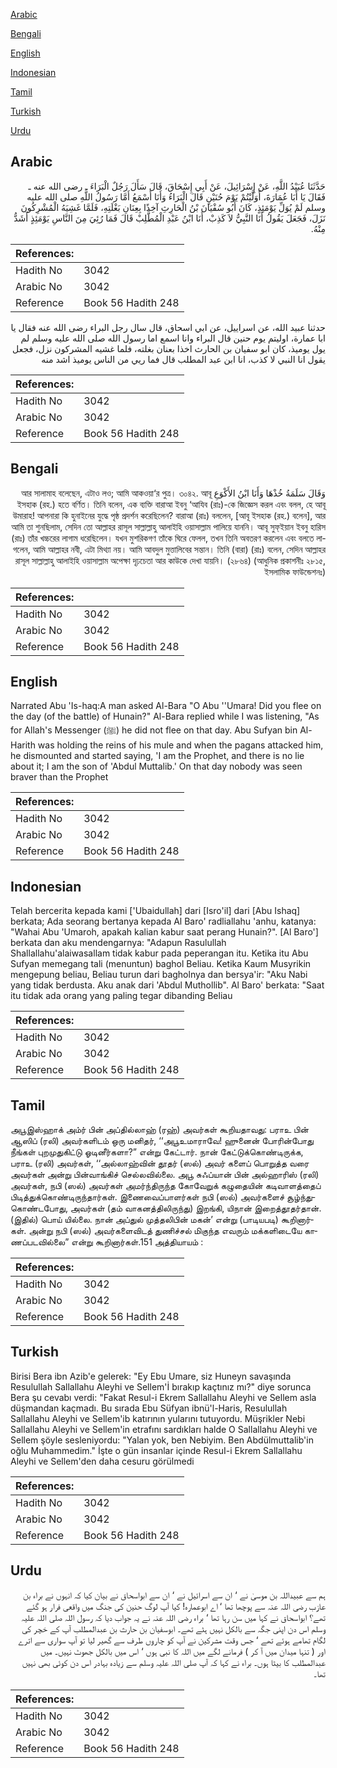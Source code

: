 [Arabic](#arabic)

[Bengali](#bengali)

[English](#english)

[Indonesian](#indonesian)

[Tamil](#tamil)

[Turkish](#turkish)

[Urdu](#urdu)

## Arabic


<div dir="rtl" lang="ar" style={{fontSize:'larger',backgroundColor:'#f8f9fa',padding:20}}>
حَدَّثَنَا عُبَيْدُ اللَّهِ، عَنْ إِسْرَائِيلَ، عَنْ أَبِي إِسْحَاقَ، قَالَ سَأَلَ رَجُلٌ الْبَرَاءَ ـ رضى الله عنه ـ فَقَالَ يَا أَبَا عُمَارَةَ، أَوَلَّيْتُمْ يَوْمَ حُنَيْنٍ قَالَ الْبَرَاءُ وَأَنَا أَسْمَعُ أَمَّا رَسُولُ اللَّهِ صلى الله عليه وسلم لَمْ يُوَلِّ يَوْمَئِذٍ، كَانَ أَبُو سُفْيَانَ بْنُ الْحَارِثِ آخِذًا بِعِنَانِ بَغْلَتِهِ، فَلَمَّا غَشِيَهُ الْمُشْرِكُونَ نَزَلَ، فَجَعَلَ يَقُولُ أَنَا النَّبِيُّ لاَ كَذِبْ، أَنَا ابْنُ عَبْدِ الْمُطَّلِبْ قَالَ فَمَا رُئِيَ مِنَ النَّاسِ يَوْمَئِذٍ أَشَدُّ مِنْهُ‏.‏
</div>
<div style={{backgroundColor:'#f8f9fa',padding:20, marginBottom: 10}}><table> <thead> <tr> <th>References:</th> <th></th> </tr> </thead> <tbody><tr><td>Hadith No</td><td>3042</td></tr><tr><td>Arabic No</td><td>3042</td></tr><tr><td>Reference</td><td>Book 56 Hadith 248</td></tr></tbody></table></div>


<div dir="rtl" lang="ar" style={{fontSize:'larger',backgroundColor:'#f8f9fa',padding:20}}>
حدثنا عبيد الله، عن اسراييل، عن ابي اسحاق، قال سال رجل البراء رضى الله عنه فقال يا ابا عمارة، اوليتم يوم حنين قال البراء وانا اسمع اما رسول الله صلى الله عليه وسلم لم يول يوميذ، كان ابو سفيان بن الحارث اخذا بعنان بغلته، فلما غشيه المشركون نزل، فجعل يقول انا النبي لا كذب، انا ابن عبد المطلب قال فما ريي من الناس يوميذ اشد منه
</div>
<div style={{backgroundColor:'#f8f9fa',padding:20, marginBottom: 10}}><table> <thead> <tr> <th>References:</th> <th></th> </tr> </thead> <tbody><tr><td>Hadith No</td><td>3042</td></tr><tr><td>Arabic No</td><td>3042</td></tr><tr><td>Reference</td><td>Book 56 Hadith 248</td></tr></tbody></table></div>

## Bengali


<div dir="rtl" lang="bn" style={{fontSize:'larger',backgroundColor:'#f8f9fa',padding:20}}>
وَقَالَ سَلَمَةُ خُذْهَا وَأَنَا ابْنُ الأَكْوَعِ আর সালামাহ বলেছেন, এটাও লও; আমি আকওয়া‘র পুত্র। ৩০৪২. আবূ ইসহাক (রহ.) হতে বর্ণিত। তিনি বলেন, এক ব্যক্তি বারাআ ইবনু ‘আযিব (রাঃ)-কে জিজ্ঞেস করল এবং বলল, হে আবূ উমারাহ! আপনারা কি হুনাইনের যুদ্ধে পৃষ্ঠ প্রদর্শন করেছিলেন? বারাআ (রাঃ) বললেন, [আবূ ইসহাক (রহ.) বলেন], আর আমি তা শুনছিলাম, সেদিন তো আল্লাহর রাসূল সাল্লাল্লাহু আলাইহি ওয়াসাল্লাম পালিয়ে যাননি। আবূ সুফ্ইয়ান ইবনু হারিস (রাঃ) তাঁর খচ্চরের লাগাম ধরেছিলেন। যখন মুশরিকগণ তাঁকে ঘিরে ফেলল, তখন তিনি অবতরণ করলেন এবং বলতে লাগলেন, আমি আল্লাহর নবী, এটা মিথ্যা নয়। আমি আবদুল মুত্তালিবের সন্তান। তিনি (বারা) (রাঃ) বলেন, সেদিন আল্লাহর রাসূল সাল্লাল্লাহু আলাইহি ওয়াসাল্লাম অপেক্ষা দৃঢ়চেতা আর কাউকে দেখা যায়নি। (২৮৬৪) (আধুনিক প্রকাশনীঃ ২৮১৫, ইসলামিক ফাউন্ডেশনঃ)
</div>
<div style={{backgroundColor:'#f8f9fa',padding:20, marginBottom: 10}}><table> <thead> <tr> <th>References:</th> <th></th> </tr> </thead> <tbody><tr><td>Hadith No</td><td>3042</td></tr><tr><td>Arabic No</td><td>3042</td></tr><tr><td>Reference</td><td>Book 56 Hadith 248</td></tr></tbody></table></div>

## English


<div dir="ltr" lang="en" style={{fontSize:'larger',backgroundColor:'#f8f9fa',padding:20}}>
Narrated Abu 'Is-haq:A man asked Al-Bara "O Abu ''Umara! Did you flee on the day (of the battle) of Hunain?" Al-Bara replied while I was listening, "As for Allah's Messenger (ﷺ) he did not flee on that day. Abu Sufyan bin Al- Harith was holding the reins of his mule and when the pagans attacked him, he dismounted and started saying, 'I am the Prophet, and there is no lie about it; I am the son of 'Abdul Muttalib.' On that day nobody was seen braver than the Prophet
</div>
<div style={{backgroundColor:'#f8f9fa',padding:20, marginBottom: 10}}><table> <thead> <tr> <th>References:</th> <th></th> </tr> </thead> <tbody><tr><td>Hadith No</td><td>3042</td></tr><tr><td>Arabic No</td><td>3042</td></tr><tr><td>Reference</td><td>Book 56 Hadith 248</td></tr></tbody></table></div>

## Indonesian


<div dir="ltr" lang="id" style={{fontSize:'larger',backgroundColor:'#f8f9fa',padding:20}}>
Telah bercerita kepada kami ['Ubaidullah] dari [Isro'il] dari [Abu Ishaq] berkata; Ada seorang bertanya kepada Al Baro' radliallahu 'anhu, katanya: "Wahai Abu 'Umaroh, apakah kalian kabur saat perang Hunain?". [Al Baro'] berkata dan aku mendengarnya: "Adapun Rasulullah Shallallahu'alaiwasallam tidak kabur pada peperangan itu. Ketika itu Abu Sufyan memegang tali (menuntun) baghol Beliau. Ketika Kaum Musyrikin mengepung beliau, Beliau turun dari bagholnya dan bersya'ir: "Aku Nabi yang tidak berdusta. Aku anak dari 'Abdul Muthollib". Al Baro' berkata: "Saat itu tidak ada orang yang paling tegar dibanding Beliau
</div>
<div style={{backgroundColor:'#f8f9fa',padding:20, marginBottom: 10}}><table> <thead> <tr> <th>References:</th> <th></th> </tr> </thead> <tbody><tr><td>Hadith No</td><td>3042</td></tr><tr><td>Arabic No</td><td>3042</td></tr><tr><td>Reference</td><td>Book 56 Hadith 248</td></tr></tbody></table></div>

## Tamil


<div dir="ltr" lang="ta" style={{fontSize:'larger',backgroundColor:'#f8f9fa',padding:20}}>
அபூஇஸ்ஹாக் அம்ர் பின் அப்தில்லாஹ் (ரஹ்) அவர்கள் கூறியதாவது: பராஉ பின் ஆஸிப் (ரலி) அவர்களிடம் ஒரு மனிதர், ‘‘அபூஉமாராவே! ஹுனைன் போரின்போது நீங்கள் புறமுதுகிட்டு ஓடினீர்களா?” என்று கேட்டார். நான் கேட்டுக்கொண்டிருக்க, பராஉ (ரலி) அவர்கள், ‘‘அல்லாஹ்வின் தூதர் (ஸல்) அவர் களைப் பொறுத்த வரை அவர்கள் அன்று பின்வாங்கிச் செல்லவில்லை. அபூ சுஃப்யான் பின் அல்ஹாரிஸ் (ரலி) அவர்கள், நபி (ஸல்) அவர்கள் அமர்ந்திருந்த கோவேறுக் கழுதையின் கடிவாளத்தைப் பிடித்துக்கொண்டிருந்தார்கள். இணைவைப்பாளர்கள் நபி (ஸல்) அவர்களைச் சூழ்ந்துகொண்டபோது, அவர்கள் (தம் வாகனத்திலிருந்து) இறங்கி, யிநான் இறைத்தூதர்தான். (இதில்) பொய் யில்லை. நான் அப்துல் முத்தலிபின் மகன்’ என்று (பாடியபடி) கூறினார்கள். அன்று நபி (ஸல்) அவர்களைவிடத் துணிச்சல் மிகுந்த எவரும் மக்களிடையே காணப்படவில்லை” என்று கூறினார்கள்.151 அத்தியாயம் :
</div>
<div style={{backgroundColor:'#f8f9fa',padding:20, marginBottom: 10}}><table> <thead> <tr> <th>References:</th> <th></th> </tr> </thead> <tbody><tr><td>Hadith No</td><td>3042</td></tr><tr><td>Arabic No</td><td>3042</td></tr><tr><td>Reference</td><td>Book 56 Hadith 248</td></tr></tbody></table></div>

## Turkish


<div dir="ltr" lang="tr" style={{fontSize:'larger',backgroundColor:'#f8f9fa',padding:20}}>
Birisi Bera ibn Azib'e gelerek: "Ey Ebu Umare, siz Huneyn savaşında Resulullah Sallallahu Aleyhi ve Sellem'İ bırakıp kaçtınız mı?" diye sorunca Bera şu cevabı verdi: "Fakat Resul-i Ekrem Sallallahu Aleyhi ve Sellem asla düşmandan kaçmadı. Bu sırada Ebu Süfyan ibnü'l-Haris, Resulullah Sallallahu Aleyhi ve Sellem'ib katırının yularını tutuyordu. Müşrikler Nebi Sallallahu Aleyhi ve Sellem'in etrafını sardıkları halde O Sallallahu Aleyhi ve Sellem şöyle sesleniyordu: "Yalan yok, ben Nebiyim. Ben Abdülmuttalib'in oğlu Muhammedim." İşte o gün insanlar içinde ResuI-i Ekrem Sallallahu Aleyhi ve Sellem'den daha cesuru görülmedi
</div>
<div style={{backgroundColor:'#f8f9fa',padding:20, marginBottom: 10}}><table> <thead> <tr> <th>References:</th> <th></th> </tr> </thead> <tbody><tr><td>Hadith No</td><td>3042</td></tr><tr><td>Arabic No</td><td>3042</td></tr><tr><td>Reference</td><td>Book 56 Hadith 248</td></tr></tbody></table></div>

## Urdu


<div dir="rtl" lang="ur" style={{fontSize:'larger',backgroundColor:'#f8f9fa',padding:20}}>
ہم سے عبیداللہ بن موسیٰ نے ‘ ان سے اسرائیل نے ‘ ان سے ابواسحاق نے بیان کیا کہ انہوں نے براء بن عازب رضی اللہ عنہ سے پوچھا تھا ‘ اے ابوعمارہ! کیا آپ لوگ حنین کی جنگ میں واقعی فرار ہو گئے تھے؟ ابواسحاق نے کہا میں سن رہا تھا ‘ براء رضی اللہ عنہ نے یہ جواب دیا کہ رسول اللہ صلی اللہ علیہ وسلم اس دن اپنی جگہ سے بالکل نہیں ہٹے تھے۔ ابوسفیان بن حارث بن عبدالمطلب آپ کے خچر کی لگام تھامے ہوئے تھے ‘ جس وقت مشرکین نے آپ کو چاروں طرف سے گھیر لیا تو آپ سواری سے اترے اور ( تنہا میدان میں آ کر ) فرمانے لگے میں اللہ کا نبی ہوں ‘ اس میں بالکل جھوٹ نہیں۔ میں عبدالمطلب کا بیٹا ہوں۔ براء نے کہا کہ آپ صلی اللہ علیہ وسلم سے زیادہ بہادر اس دن کوئی بھی نہیں تھا۔
</div>
<div style={{backgroundColor:'#f8f9fa',padding:20, marginBottom: 10}}><table> <thead> <tr> <th>References:</th> <th></th> </tr> </thead> <tbody><tr><td>Hadith No</td><td>3042</td></tr><tr><td>Arabic No</td><td>3042</td></tr><tr><td>Reference</td><td>Book 56 Hadith 248</td></tr></tbody></table></div>